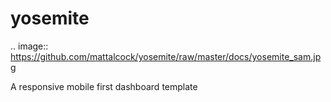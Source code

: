 yosemite
========

.. image:: https://github.com/mattalcock/yosemite/raw/master/docs/yosemite_sam.jpg

A responsive mobile first dashboard template
